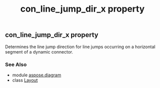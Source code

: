 ﻿---
title: con_line_jump_dir_x property
second_title: Aspose.Diagram for Python via .NET API References
description: 
type: docs
weight: 50
url: /python-net/aspose.diagram/layout/con_line_jump_dir_x/
is_root: false
---

## con_line_jump_dir_x property


Determines the line jump direction for line jumps occurring on a horizontal segment of a dynamic connector.

### See Also
* module [aspose.diagram](../../)
* class [Layout](/diagram/python-net/aspose.diagram/layout)
